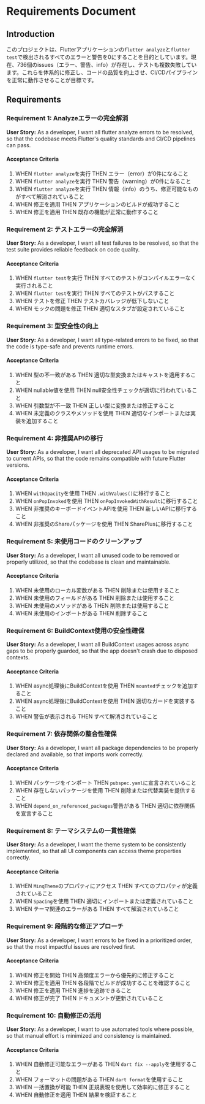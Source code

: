 # Requirements Document

## Introduction

このプロジェクトは、Flutterアプリケーションの`flutter analyze`と`flutter test`で検出されるすべてのエラーと警告を0にすることを目的としています。現在、736個のissues（エラー、警告、info）が存在し、テストも複数失敗しています。これらを体系的に修正し、コードの品質を向上させ、CI/CDパイプラインを正常に動作させることが目標です。

## Requirements

### Requirement 1: Analyzeエラーの完全解消

**User Story:** As a developer, I want all flutter analyze errors to be resolved, so that the codebase meets Flutter's quality standards and CI/CD pipelines can pass.

#### Acceptance Criteria

1. WHEN `flutter analyze`を実行 THEN エラー（error）が0件になること
2. WHEN `flutter analyze`を実行 THEN 警告（warning）が0件になること
3. WHEN `flutter analyze`を実行 THEN 情報（info）のうち、修正可能なものがすべて解消されていること
4. WHEN 修正を適用 THEN アプリケーションのビルドが成功すること
5. WHEN 修正を適用 THEN 既存の機能が正常に動作すること

### Requirement 2: テストエラーの完全解消

**User Story:** As a developer, I want all test failures to be resolved, so that the test suite provides reliable feedback on code quality.

#### Acceptance Criteria

1. WHEN `flutter test`を実行 THEN すべてのテストがコンパイルエラーなく実行されること
2. WHEN `flutter test`を実行 THEN すべてのテストがパスすること
3. WHEN テストを修正 THEN テストカバレッジが低下しないこと
4. WHEN モックの問題を修正 THEN 適切なスタブが設定されていること

### Requirement 3: 型安全性の向上

**User Story:** As a developer, I want all type-related errors to be fixed, so that the code is type-safe and prevents runtime errors.

#### Acceptance Criteria

1. WHEN 型の不一致がある THEN 適切な型変換またはキャストを適用すること
2. WHEN nullable値を使用 THEN null安全性チェックが適切に行われていること
3. WHEN 引数型が不一致 THEN 正しい型に変換または修正すること
4. WHEN 未定義のクラスやメソッドを使用 THEN 適切なインポートまたは実装を追加すること

### Requirement 4: 非推奨APIの移行

**User Story:** As a developer, I want all deprecated API usages to be migrated to current APIs, so that the code remains compatible with future Flutter versions.

#### Acceptance Criteria

1. WHEN `withOpacity`を使用 THEN `.withValues()`に移行すること
2. WHEN `onPopInvoked`を使用 THEN `onPopInvokedWithResult`に移行すること
3. WHEN 非推奨のキーボードイベントAPIを使用 THEN 新しいAPIに移行すること
4. WHEN 非推奨のShareパッケージを使用 THEN SharePlusに移行すること

### Requirement 5: 未使用コードのクリーンアップ

**User Story:** As a developer, I want all unused code to be removed or properly utilized, so that the codebase is clean and maintainable.

#### Acceptance Criteria

1. WHEN 未使用のローカル変数がある THEN 削除または使用すること
2. WHEN 未使用のフィールドがある THEN 削除または使用すること
3. WHEN 未使用のメソッドがある THEN 削除または使用すること
4. WHEN 未使用のインポートがある THEN 削除すること

### Requirement 6: BuildContext使用の安全性確保

**User Story:** As a developer, I want all BuildContext usages across async gaps to be properly guarded, so that the app doesn't crash due to disposed contexts.

#### Acceptance Criteria

1. WHEN async処理後にBuildContextを使用 THEN `mounted`チェックを追加すること
2. WHEN async処理後にBuildContextを使用 THEN 適切なガードを実装すること
3. WHEN 警告が表示される THEN すべて解消されていること

### Requirement 7: 依存関係の整合性確保

**User Story:** As a developer, I want all package dependencies to be properly declared and available, so that imports work correctly.

#### Acceptance Criteria

1. WHEN パッケージをインポート THEN `pubspec.yaml`に宣言されていること
2. WHEN 存在しないパッケージを使用 THEN 削除または代替実装を提供すること
3. WHEN `depend_on_referenced_packages`警告がある THEN 適切に依存関係を宣言すること

### Requirement 8: テーマシステムの一貫性確保

**User Story:** As a developer, I want the theme system to be consistently implemented, so that all UI components can access theme properties correctly.

#### Acceptance Criteria

1. WHEN `MinqTheme`のプロパティにアクセス THEN すべてのプロパティが定義されていること
2. WHEN `Spacing`を使用 THEN 適切にインポートまたは定義されていること
3. WHEN テーマ関連のエラーがある THEN すべて解消されていること

### Requirement 9: 段階的な修正アプローチ

**User Story:** As a developer, I want errors to be fixed in a prioritized order, so that the most impactful issues are resolved first.

#### Acceptance Criteria

1. WHEN 修正を開始 THEN 高頻度エラーから優先的に修正すること
2. WHEN 修正を適用 THEN 各段階でビルドが成功することを確認すること
3. WHEN 修正を適用 THEN 進捗を追跡できること
4. WHEN 修正が完了 THEN ドキュメントが更新されていること

### Requirement 10: 自動修正の活用

**User Story:** As a developer, I want to use automated tools where possible, so that manual effort is minimized and consistency is maintained.

#### Acceptance Criteria

1. WHEN 自動修正可能なエラーがある THEN `dart fix --apply`を使用すること
2. WHEN フォーマットの問題がある THEN `dart format`を使用すること
3. WHEN 一括置換が可能 THEN 正規表現を使用して効率的に修正すること
4. WHEN 自動修正を適用 THEN 結果を検証すること

